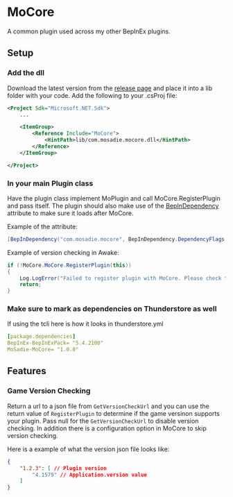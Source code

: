 # MoCore

A common plugin used across my other BepInEx plugins.

## Setup

### Add the dll

Download the latest version from the [release page](https://github.com/mosadie/mocore/releases/latest) and place it into a lib folder with your code. Add the following to your .csProj file:

```xml
<Project Sdk="Microsoft.NET.Sdk">
    ...

    <ItemGroup>
        <Reference Include="MoCore">
            <HintPath>lib/com.mosadie.mocore.dll</HintPath>
        </Reference>
    </ItemGroup>

</Project>
```

### In your main Plugin class

Have the plugin class implement MoPlugin and call MoCore.RegisterPlugin and pass itself. The plugin should also make use of the [BepInDependency](https://docs.bepinex.dev/api/BepInEx.BepInDependency.html) attribute to make sure it loads after MoCore.

Example of the attribute:
```C#
[BepInDependency("com.mosadie.mocore", BepInDependency.DependencyFlags.HardDependency)]
```

Example of version checking in Awake:
```C#
if (!MoCore.MoCore.RegisterPlugin(this))
{
    Log.LogError("Failed to register plugin with MoCore. Please check the logs for more information.");
    return;
}
```

### Make sure to mark as dependencies on Thunderstore as well

If using the tcli here is how it looks in thunderstore.yml

```yml
[package.dependencies]
BepInEx-BepInExPack= "5.4.2100"
MoSadie-MoCore= "1.0.0"
```

## Features

### Game Version Checking

Return a url to a json file from `GetVersionCheckUrl` and you can use the return value of `RegisterPlugin` to determine if the game versinon supports your plugin. Pass null for the `GetVersionCheckUrl` to disable version checking. In addition there is a configuration option in MoCore to skip version checking.

Here is a example of what the version json file looks like:
```json
{
    "1.2.3": [ // Plugin version
        "4.1579" // Application.version value
    ]
}
```

